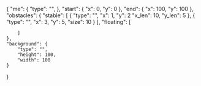 {
    "me": {
        "type": "",
    },
    "start": {
        "x": 0,
        "y": 0
    },
    "end": {
        "x": 100,
        "y": 100
    },
    "obstacles": {
        "stable": [
            {
                "type": "",
                "x": 1,
                "y": 2
                "x_len": 10,
                "y_len": 5
            },
            {
                "type": "",
                "x": 3,
                "y": 5,
                "size": 10
            }
        ],
        "floating": [

        ]
    },
    "background": {
        "type": "",
        "height": 100,
        "width": 100
    }
}
